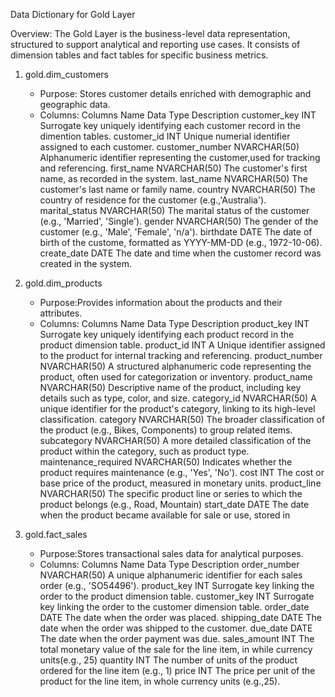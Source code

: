 Data Dictionary for Gold Layer

Overview:
The Gold Layer is the business-level data representation, structured to support analytical and reporting use cases. It consists of dimension tables and 
fact tables for specific business metrics.

1. gold.dim_customers
   - Purpose: Stores customer details enriched with demographic and geographic data.
   - Columns:
   Columns Name         Data Type                  Description
    customer_key        INT                 Surrogate key uniquely identifying each customer record in the dimention tables.
    customer_id         INT                 Unique numerial identifier assigned to each customer.
    customer_number     NVARCHAR(50)        Alphanumeric identifier representing the customer,used for tracking and referencing.
    first_name          NVARCHAR(50)        The customer's first name, as recorded in the system.
    last_name           NVARCHAR(50)        The customer's last name or family name.
    country             NVARCHAR(50)        The country of residence for the customer (e.g.,'Australia').
    marital_status      NVARCHAR(50)        The marital status of the customer (e.g., 'Married', 'Single').
    gender              NVARCHAR(50)        The gender of the customer (e.g., 'Male', 'Female', 'n/a').
    birthdate           DATE                The date of birth of the custome, formatted as YYYY-MM-DD (e.g., 1972-10-06).
    create_date         DATE                The date and time when the customer record was created in the system.

2. gold.dim_products
   - Purpose:Provides information about the products and their attributes.
   - Columns:
    Columns Name          Data Type                 Description
    product_key           INT                 Surrogate key uniquely identifying each product record in the product dimension table.
    product_id            INT                 A Unique identifier assigned to the product for internal tracking and referencing.
    product_number        NVARCHAR(50)        A structured alphanumeric code representing the product, often used for categorization or inventory.
    product_name          NVARCHAR(50)        Descriptive name of the product, including key details such as type, color, and size.
    category_id           NVARCHAR(50)        A unique identifier for the product's category, linking to its high-level classification.
    category              NVARCHAR(50)        The broader classification of the product (e.g., Bikes, Components) to group related items.
    subcategory           NVARCHAR(50)        A more detailed classification of the product within the category, such as product type.
    maintenance_required  NVARCHAR(50)        Indicates whether the product requires maintenance (e.g., 'Yes', 'No').
    cost                  INT                 The cost or base price of the product, measured in monetary units.
    product_line          NVARCHAR(50)        The specific product line or series to which the product belongs (e.g., Road, Mountain)
    start_date            DATE                The date when the product became available for sale or use, stored in

3. gold.fact_sales
   - Purpose:Stores transactional sales data for analytical purposes.
   - Columns:
    Columns Name          Data Type                 Description
    order_number          NVARCHAR(50)          A unique alphanumeric identifier for each sales order (e.g., 'SO54496').
    product_key           INT                   Surrogate key linking the order to the product dimension table.
    customer_key          INT                   Surrogate key linking the order to the customer dimension table.
    order_date            DATE                  The date when the order was placed.
    shipping_date         DATE                  The date when the order was shipped to the customer.
    due_date              DATE                  The date when the order payment was due.
    sales_amount          INT                   The total monetary value of the sale for the line item, in while currency units(e.g., 25)
    quantity              INT                   The number of units of the product ordered for the line item (e.g., 1)
    price                 INT                   The price per unit of the product for the line item, in whole currency units (e.g.,25).

 
